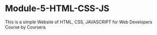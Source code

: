 # Module-5-HTML-CSS-JS
 This is a simple Website of HTML, CSS, JAVASCRIPT for Web Developers Course by Coursera.
